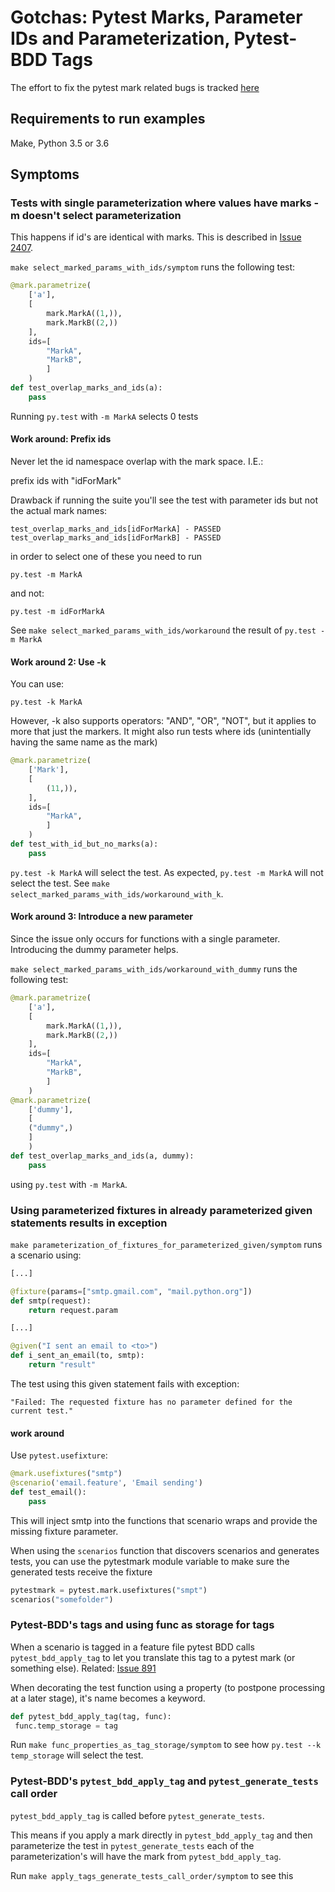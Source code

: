 # Gotchas: Pytest Marks, Parameter IDs and Parameterization, Pytest-BDD Tags

The effort to fix the pytest mark related bugs is tracked [here](https://github.com/pytest-dev/pytest/projects/1#card-4588520)

## Requirements to run examples

Make, Python 3.5 or 3.6

## Symptoms 

### Tests with single parameterization where values have marks -m doesn't select parameterization

This happens if id's are identical with marks. This is described in [Issue 2407](https://github.com/pytest-dev/pytest/issues/2407).

`make select_marked_params_with_ids/symptom` runs the following test:

```python
@mark.parametrize(
    ['a'],
    [
        mark.MarkA((1,)),
        mark.MarkB((2,))
    ],
    ids=[
        "MarkA",
        "MarkB",
        ]
    )
def test_overlap_marks_and_ids(a):
    pass
```

Running `py.test` with `-m MarkA` selects 0 tests


#### Work around: Prefix ids

Never let the id namespace overlap with the mark space. I.E.:

prefix ids with "idForMark"

Drawback if running the suite you'll see the test with parameter ids but not the actual mark names:

    test_overlap_marks_and_ids[idForMarkA] - PASSED
    test_overlap_marks_and_ids[idForMarkB] - PASSED

in order to select one of these you need to run

    py.test -m MarkA 

and not:

    py.test -m idForMarkA 

See `make select_marked_params_with_ids/workaround` the result of `py.test -m MarkA`

#### Work around 2: Use -k

You can use:

    py.test -k MarkA

However, -k also supports operators: "AND", "OR", "NOT", but it applies to more that just the markers.
It might also run tests where ids (unintentially having the same name as the mark)


```python
@mark.parametrize(
    ['Mark'],
    [
        (11,)),
    ],
    ids=[
        "MarkA",
        ]
    )
def test_with_id_but_no_marks(a):
    pass
```

`py.test -k MarkA` will select the test. As expected, `py.test -m MarkA` will not select the test. See `make select_marked_params_with_ids/workaround_with_k`. 

#### Work around 3: Introduce a new parameter

Since the issue only occurs for functions with a single parameter. Introducing the dummy parameter helps.

`make select_marked_params_with_ids/workaround_with_dummy` runs the following test:

```python
@mark.parametrize(
    ['a'],
    [
        mark.MarkA((1,)),
        mark.MarkB((2,))
    ],
    ids=[
        "MarkA",
        "MarkB",
        ]
    )
@mark.parametrize(
    ['dummy'],
    [
    ("dummy",)
    ]
    )
def test_overlap_marks_and_ids(a, dummy):
    pass
```

using `py.test` with `-m MarkA`.

### Using parameterized fixtures in already parameterized given statements results in exception

`make parameterization_of_fixtures_for_parameterized_given/symptom` runs a scenario using:

```python
[...]

@fixture(params=["smtp.gmail.com", "mail.python.org"])
def smtp(request):
    return request.param

[...]

@given("I sent an email to <to>")
def i_sent_an_email(to, smtp):
    return "result"
```

The test using this given statement fails with exception:

    "Failed: The requested fixture has no parameter defined for the current test."

#### work around

Use `pytest.usefixture`:

```python
@mark.usefixtures("smtp")
@scenario('email.feature', 'Email sending')
def test_email():
    pass
```

This will inject smtp into the functions that scenario wraps and provide the missing fixture parameter.

When using the `scenarios` function that discovers scenarios and generates tests, you can use the pytestmark module variable to make sure the generated tests receive the fixture

```python
pytestmark = pytest.mark.usefixtures("smpt")
scenarios("somefolder")
```


### Pytest-BDD's tags and using func as storage for tags

When a scenario is tagged in a feature file pytest BDD calls `pytest_bdd_apply_tag` to let you translate this tag to a pytest mark (or something else).
Related: [Issue 891](https://github.com/pytest-dev/pytest/issues/891#issuecomment-126283402)

When decorating the test function using a property (to postpone processing at a later stage), it's name becomes a keyword.

```python
def pytest_bdd_apply_tag(tag, func):
 func.temp_storage = tag
``` 


Run `make func_properties_as_tag_storage/symptom` to see how `py.test --k temp_storage` will select the test.


### Pytest-BDD's `pytest_bdd_apply_tag` and `pytest_generate_tests` call order

`pytest_bdd_apply_tag` is called before `pytest_generate_tests`. 

This means if you apply a mark directly in `pytest_bdd_apply_tag` and 
then parameterize the test in `pytest_generate_tests` each of the parameterization's 
will have the mark from `pytest_bdd_apply_tag`.

Run `make apply_tags_generate_tests_call_order/symptom` to see this
